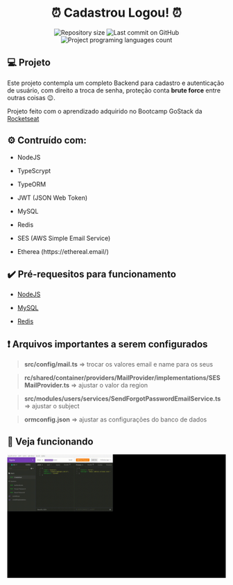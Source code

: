 <h1 align="center">⏰ Cadastrou Logou! ⏰</h1>

<p align="center">
  <img alt="Repository size" src="https://img.shields.io/github/repo-size/cassiojj/cadastrou-logou?color=">
  <img alt="Last commit on GitHub" src="https://img.shields.io/github/last-commit/cassiojj/cadastrou-logou?color=">
  <img alt="Project programing languages count" src="https://img.shields.io/github/languages/count/cassiojj/cadastrou-logou?color=">
</p>

## :computer: Projeto

Este projeto contempla um completo Backend para cadastro e autenticação de usuário, com direito a troca de senha, proteção conta **brute force** entre outras coisas :wink:.

Projeto feito com o aprendizado adquirido no Bootcamp GoStack da <a href="https://rocketseat.com.br/" target="_blank">Rocketseat</a>

## :gear: Contruído com:

<ul><li>NodeJS</ul>
<ul><li>TypeScrypt</li></ul>
<ul><li>TypeORM</li></ul>
<ul><li>JWT (JSON Web Token)</li></ul>
<ul><li>MySQL</li></ul>
<ul><li>Redis</li></ul>
<ul><li>SES (AWS Simple Email Service)</li></ul>
<ul><li>Etherea (https://ethereal.email/)</li></ul>


## :heavy_check_mark: Pré-requesitos para funcionamento

<ul>
    <li><a href="https://nodejs.org/en/" target="_blank">NodeJS
    </a></li>
</ul>

<ul>
    <li><a href="https://dev.mysql.com/downloads/" target="_blank">MySQL</a></li>
</ul>

<ul>
    <li><a href="https://redis.io/" target="_blank">Redis</a></li>
</ul>

## :heavy_exclamation_mark: Arquivos importantes a serem configurados

> **src/config/mail.ts** => trocar os valores email e name para os seus

> **rc/shared/container/providers/MailProvider/implementations/SESMailProvider.ts** => ajustar o valor da region

> **src/modules/users/services/SendForgotPasswordEmailService.ts** => ajustar o subject

> **ormconfig.json** => ajustar as configurações do banco de dados

## :movie_camera: Veja funcionando

<img src="https://github.com/cassiojj/cadastrou-logou/blob/main/assets/cadastrouLogou.gif">
